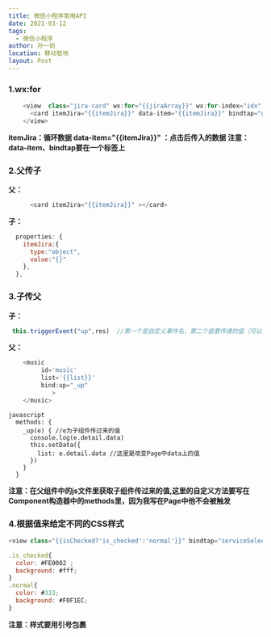 ```yaml
---
title: 微信小程序常用API
date: 2021-03-12
tags: 
  - 微信小程序
author: 孙一钫
location: 移动智地
layout: Post
---
```


### 1.wx:for

```javascript
    <view  class="jira-card" wx:for="{{jiraArray}}" wx:for-index="idx" wx:for-item="itemJira" wx:key="idx">
      <card itemJira="{{itemJira}}" data-item="{{itemJira}}" bindtap="goDetail"></card> 
    </view>
```

**itemJira：循环数据
data-item="{{itemJira}}" ：点击后传入的数据
注意：data-item、bindtap要在一个标签上**

### 2.父传子

**父：**

```javascript
      <card itemJira="{{itemJira}}" ></card> 
```

**子：**

```javascript
  properties: {
    itemJira:{
      type:"object",
      value:"{}"
    },
  },
```

### 3.子传父

**子：**

```javascript
 this.triggerEvent("up",res)  //第一个是自定义事件名，第二个是要传递的值（可以为空）
```
**父：**

```javascript
    <music
         id='music'
         list='{{list}}'
         bind:up="_up" 
            >
    </music>
```

```
javascript
  methods: {
    _up(e) { //e为子组件传过来的值
      console.log(e.detail.data)
      this.setData({
        list: e.detail.data //这里是改变Page中data上的值
      })
    }
  }
```

**注意：在父组件中的js文件里获取子组件传过来的值,这里的自定义方法要写在Component构造器中的methods里，因为我写在Page中他不会被触发**

### 4.根据值来给定不同的CSS样式

```javascript
<view class="{{isChecked?'is_checked':'normal'}}" bindtap="serviceSelection"></view>
```

```javascript
.is_checked{  
  color: #FE0002 ;  
  background: #fff;  
}  
.normal{  
  color: #333;  
  background: #F0F1EC;  
} 
```

**注意：样式要用引号包裹**